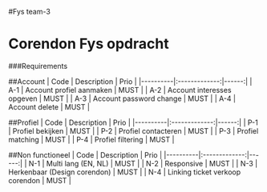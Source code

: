 #Fys team-3
# Corendon Fys opdracht

###Requirements 

##Account
| Code   |      Description      |  Prio |
|----------|:-------------:|------:|
| A-1 | Account profiel aanmaken | MUST |
| A-2 | Account interesses opgeven   |  MUST |
| A-3 | Account password change |    MUST |
| A-4 | Account delete |    MUST |

##Profiel
| Code   |      Description      |  Prio |
|----------|:-------------:|------:|
| P-1 | Profiel bekijken    | MUST |
| P-2 | Profiel contacteren |  MUST |
| P-3 | Profiel matching    |    MUST |
| P-4 | Profiel filtering   |  MUST |

##Non functioneel
| Code   |      Description      |  Prio |
|----------|:-------------:|------:|
| N-1 | Multi lang (EN, NL)             | MUST |
| N-2 | Responsive                      |  MUST |
| N-3 | Herkenbaar (Design corendon)    |    MUST |
| N-4 | Linking ticket verkoop corendon |    MUST |